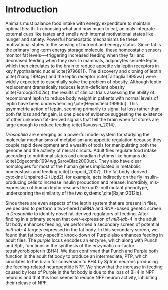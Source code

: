 # Introduction
Animals must balance food intake with energy expenditure to maintain optimal health.
In choosing what and how much to eat, animals integrate external cues like tastes and smells with internal motivational states like hunger and satiety.
Powerful homeostatic mechanisms tie these motivational states to the sensing of nutrient and energy status.
Since fat is the primary long-term energy storage molecule, these homeostatic sensors monitor fat levels---triggering increased feeding when they fall and decreased feeding when they rise.
In mammals, adipocytes secrete leptin, which then circulates to the brain to reduce appetite via leptin receptors in key hypothalamic nuclei \cite{9796811}.
The discovery and cloning of leptin \cite{Zhang:1994jw} and the leptin receptor \cite{Tartaglia:1995wa} were widely expected to essentially solve the problem of obesity.
Although leptin replacement dramatically reduces leptin-deficient obesity \cite{Farooqi:2002ic}, the results of clinical trials assessing the ability of recombinant leptin to reduce body weight in patients with normal levels of leptin have been underwhelming \cite{Heymsfield:1999dc}.
This asymmetric action of leptin, seeming primarily to signal fat loss rather than both fat loss and fat gain, is one piece of evidence suggesting the existence of other unknown fat-derived signals that tell the brain when fat stores are large enough to reduce feeding \cite{Ravussin_2014}.

_Drosophila_ are emerging as a powerful model system for studying the molecular mechanisms of metabolism and appetite regulation because they couple rapid development and a wealth of tools for manipulating both the genome and the activity of neural circuits.
Adult flies regulate food intake according to nutritional status and circadian rhythms like humans do \cite{Edgecomb:1994wg,SarovBlat:2000uc}.
They also have clear homologues for most of the human genes implicated in metabolic homeostasis and feeding \cite{Leopold_2007}.
The fat body-derived cytokine Unpaired-2 (Upd2), for example, acts indirectly on the fly insulin-producing cells to increase insulin production and release.
Incredibly, mis-expression of human leptin rescues the upd2-null mutant phenotype, underscoring the similarity of the two systems \cite{Rajan:2012iq}.

Since there are even aspects of the leptin system that are present in flies, we decided to perform a two-tiered miRNA and RNAi-based genetic screen in _Drosophila_ to identify novel fat-derived regulators of feeding.
After finding in a primary screen that over-expression of _miR-iab-4_ in the adult fat body enhances feeding, we performed a secondary screen of potential _miR-iab-4_ targets expressed in the fat body.
In this secondary screen, we found that fat body-specific knock-down of Purple also enhances feeding in adult flies.
The _purple_ locus encodes an enzyme, which along with Punch and Sptr, functions in the synthesis of the enzymatic co-factor tetrahydrobiopterin (BH4).
We then confirmed that Punch and Purple both function in the adult fat body to produce an intermediate, PTP, which circulates to the brain for conversion to BH4 by Sptr in neurons producing the feeding-related neuropeptide NPF.
We show that the increase in feeding caused by loss of Purple in the fat body is due to the loss of BH4 in NPF neurons and that this loss seems to reduce NPF neuron activity, inhibiting their release of NPF.
